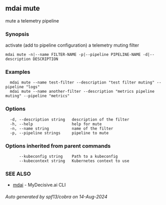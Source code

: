 ## mdai mute

mute a telemetry pipeline

### Synopsis

activate (add to pipeline configuration) a telemetry muting filter

```
mdai mute -n|--name FILTER-NAME -p|--pipeline PIPELINE-NAME -d|--description DESCRIPTION
```

### Examples

```
  mdai mute --name test-filter --description "test filter muting" --pipeline "logs"
  mdai mute --name another-filter --description "metrics pipeline muting" --pipeline "metrics"
```

### Options

```
  -d, --description string   description of the filter
  -h, --help                 help for mute
  -n, --name string          name of the filter
  -p, --pipeline strings     pipeline to mute
```

### Options inherited from parent commands

```
      --kubeconfig string    Path to a kubeconfig
      --kubecontext string   Kubernetes context to use
```

### SEE ALSO

* [mdai](mdai.md)	 - MyDecisive.ai CLI

###### Auto generated by spf13/cobra on 14-Aug-2024
